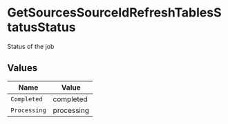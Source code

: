 # GetSourcesSourceIdRefreshTablesStatusStatus

Status of the job


## Values

| Name         | Value        |
| ------------ | ------------ |
| `Completed`  | completed    |
| `Processing` | processing   |
